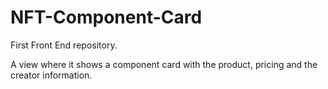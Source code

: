 # NFT-Component-Card

First Front End repository.

A view where it shows a component card with the product, pricing and the creator information.
